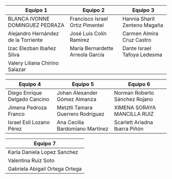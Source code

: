 |Equipo 1|Equipo 2|Equipo 3|
|---|---|---|
| BLANCA IVONNE DOMINGUEZ PEDRAZA|Francisco Israel Ortiz Pimentel|Hannia Sharit Zenteno Magaña|
| Alejandro Hernández de la Torriente|José Luis Colín Ramirez|Carmen Almira Cruz Castro|
| Izac Elezban Ibañez Silva|María Bernardette Arreola García|Dante Israel Tafoya Ledesma|
| Valery Liliana Chirino Salazar|||

|Equipo 4|Equipo 5|Equipo 6|
|---|---|---|
| Diego Enrique Delgado Cancino|Johan Alexander Gómez Almanza|Norman Roberto Sánchez Rojano|
| Jimena Pedroza Franco|Metztli Tamara  Guerrero Rodríguez|XIMENA SORAYA MANCILLA RUIZ|
| Israel Eslí Lozano Pérez|Ana Cecilia Bardomiano Martínez|Scarlett Ariadna Ibarra Piñón|

|Equipo 7|
|---|
| Karla Daniela Lopez Sanchez|
| Valentina Ruiz Soto|
| Gabriela Abigail Ortega Ortega|